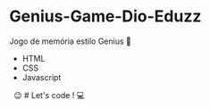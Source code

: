 # Genius-Game-Dio-Eduzz
Jogo de memória estilo Genius
 :rocket:
- HTML
- CSS
- Javascript


&nbsp;
:wink: # Let's code ! :computer: 
